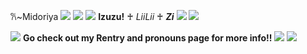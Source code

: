 𐙚~Midoriya
![](https://cdn.discordapp.com/attachments/1164061276784312411/1312707783531171840/zjjzlo.gif?ex=674d79e4&is=674c2864&hm=606a96d716df6a8c4327acc869ec474ba5da38fe7fe80b34ef20f2a7f080db1b&)
![](https://cdn.discordapp.com/attachments/1307881999838482555/1312707394643431444/Untitled144_20241201021011.png?ex=674d7987&is=674c2807&hm=d8c9ca9c32632d1f14a584d533ebf88dcd83da153a02eea009e6b876a7a52b97&)
![](https://cdn.discordapp.com/attachments/1164061276784312411/1312690317471780964/4njtw7.gif?ex=674d69a0&is=674c1820&hm=a5bcb2ecc983a839c438586b4c54f7139ea90c7817f428f47603a5755fdb15ac&)  **Izuzu!** ♰ *LiiLii* ♰ ***Zi*** ![](https://cdn.discordapp.com/attachments/1164061276784312411/1312681588735082536/tumblr_c06ff8152a446d69d009b9e183ffd2b0_a3448007_250.gif?ex=674d617f&is=674c0fff&hm=f3ffa329179b2a733a84767c763b128dac3029b3087808787ab0c36afaa6de8b&)
![](https://cdn.discordapp.com/attachments/1164061276784312411/1312707790221082634/image-2024-05-23-223427658.png?ex=674d79e6&is=674c2866&hm=ad2af4e8898b25a2246c802daa6347f2bbd7b8cbd9503b3c8e479cd80cdcc0f0&)

![](https://cdn.discordapp.com/attachments/1164061276784312411/1312681668590702672/qdm41l.gif?ex=674d6192&is=674c1012&hm=38c8040c5ecc72306ff4ea273d9341310cf5ad3a40d82e902c36d9e9b6896d53&)     **Go check out my Rentry and pronouns page for more info!!** ![](https://cdn.discordapp.com/attachments/1164061276784312411/1312681668590702672/qdm41l.gif?ex=674d6192&is=674c1012&hm=38c8040c5ecc72306ff4ea273d9341310cf5ad3a40d82e902c36d9e9b6896d53&)
![](https://cdn.discordapp.com/attachments/1164061276784312411/1312707783531171840/zjjzlo.gif?ex=674d79e4&is=674c2864&hm=606a96d716df6a8c4327acc869ec474ba5da38fe7fe80b34ef20f2a7f080db1b&)
